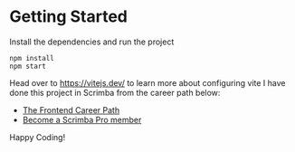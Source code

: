 # Getting Started
Install the dependencies and run the project
```
npm install
npm start
```

Head over to https://vitejs.dev/ to learn more about configuring vite
I have done this project in Scrimba from the career path below:
- [The Frontend Career Path](https://scrimba.com/learn/frontend)
- [Become a Scrimba Pro member](https://scrimba.com/pricing)

Happy Coding!
